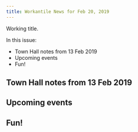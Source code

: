 ```yaml
---
title: Workantile News for Feb 20, 2019
---
```

Working title.

In this issue:

* Town Hall notes from 13 Feb 2019
* Upcoming events
* Fun!

## Town Hall notes from 13 Feb 2019

## Upcoming events

## Fun!
